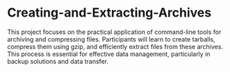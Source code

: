 # Creating-and-Extracting-Archives
This project focuses on the practical application of command-line tools for archiving and compressing files.  Participants will learn to create tarballs, compress them using gzip, and efficiently extract files from these  archives. This process is essential for effective data management, particularly in backup solutions and data  transfer.
